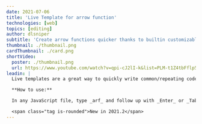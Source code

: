 ```yaml
---
date: 2021-07-06
title: 'Live Template for arrow function'
technologies: [web]
topics: [editing]
author: dlsniper
subtitle: 'Create arrow functions quicker thanks to builtin customizable templates'
thumbnail: ./thumbnail.png
cardThumbnail: ./card.png
shortVideo:
  poster: ./thumbnail.png
  url: https://www.youtube.com/watch?v=qpi-cJ2lI-k&list=PLM-t1Z4tbFflp57RnfgjXOdpOg6fLhs_q&index=7
leadin: |
  Live templates are a great way to quickly write common/repeating code. Arrow functions are no exception from this, so we introduced the **arf** live template to create them. 

  **How to use:**

  In any JavaScript file, type _arf_ and follow up with _Enter_ or _Tab_ to complete the template and generate the corresponding code.

  <span class="tag is-rounded">New in 2021.2</span>
---
```

